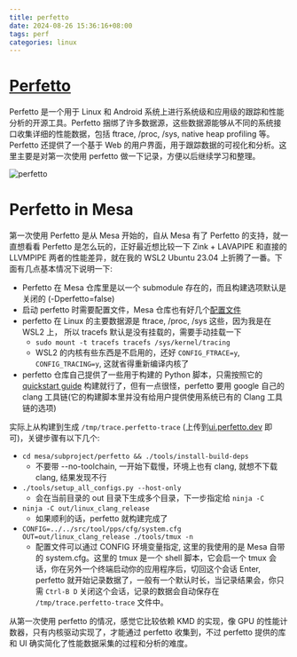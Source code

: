 ```yaml
---
title: perfetto
date: 2024-08-26 15:36:16+08:00
tags: perf
categories: linux
---
```


# [Perfetto](https://perfetto.dev/)

Perfetto 是一个用于 Linux 和 Android 系统上进行系统级和应用级的跟踪和性能分析的开源工具。Perfetto 捆绑了许多数据源，这些数据源能够从不同的系统接口收集详细的性能数据，包括 ftrace, /proc, /sys, native heap profiling 等。Perfetto 还提供了一个基于 Web 的用户界面，用于跟踪数据的可视化和分析。这里主要是对第一次使用 perfetto 做一下记录，方便以后继续学习和整理。

![perfetto](perfetto.png)

<!--more-->

# Perfetto in Mesa

第一次使用 Perfetto 是从 Mesa 开始的，自从 Mesa 有了 Perfetto 的支持，就一直想看看 Perfetto 是怎么玩的，正好最近想比较一下 Zink + LAVAPIPE 和直接的 LLVMPIPE 两者的性能差异，就在我的 WSL2 Ubuntu 23.04 上折腾了一番。下面有几点基本情况下说明一下:

- Perfetto 在 Mesa 仓库里是以一个 submodule 存在的，而且构建选项默认是关闭的 (-Dperfetto=false)
- 启动 perfetto 时需要配置文件，Mesa 仓库也有好几个[配置文件](https://gitlab.freedesktop.org/mesa/mesa/-/tree/main/src/tool/pps/cfg)
- perfetto 在 Linux 的主要数据源是 ftrace, /proc, /sys 这些，因为我是在 WSL2 上， 所以 tracefs 默认是没有挂载的，需要手动挂载一下
    - `sudo mount -t tracefs tracefs /sys/kernel/tracing`
    - WSL2 的内核有些东西是不启用的，还好 `CONFIG_FTRACE=y`, `CONFIG_TRACING=y`, 这就省得重新编译内核了
- perfetto 仓库自己提供了一些用于构建的 Python 脚本，只需按照它的 [quickstart guide](https://perfetto.dev/docs/quickstart/linux-tracing) 构建就行了，但有一点很怪，perfetto 要用 google 自己的 clang 工具链(它的构建脚本里并没有给用户提供使用系统已有的 Clang 工具链的选项)

实际上从构建到生成 `/tmp/trace.perfetto-trace` (上传到[ui.perfetto.dev](https://ui.perfetto.dev/) 即可)，关键步骤有以下几个:

- `cd mesa/subproject/perfetto && ./tools/install-build-deps`
    - 不要带 --no-toolchain, 一开始下载慢，环境上也有 clang, 就想不下载 clang, 结果发现不行
- `./tools/setup_all_configs.py --host-only`
    - 会在当前目录的 out 目录下生成多个目录，下一步指定给 `ninja -C`
- `ninja -C out/linux_clang_release`
    - 如果顺利的话，perfetto 就构建完成了
- `CONFIG=../../src/tool/pps/cfg/system.cfg OUT=out/linux_clang_release ./tools/tmux -n `
    - 配置文件可以通过 CONFIG 环境变量指定, 这里的我使用的是 Mesa 自带的 system.cfg。这里的 tmux 是一个 shell 脚本，它会启一个 tmux 会话，你在另外一个终端启动你的应用程序后，切回这个会话 Enter, perfetto 就开始记录数据了，一般有一个默认时长，当记录结果会，你只需 `Ctrl-B D` 关闭这个会话，记录的数据会自动保存在 `/tmp/trace.perfetto-trace` 文件中。

从第一次使用 perfetto 的情况，感觉它比较依赖 KMD 的实现，像 GPU 的性能计数器，只有内核驱动实现了，才能通过 perfetto 收集到，不过 perfetto 提供的库和 UI 确实简化了性能数据采集的过程和分析的难度。

